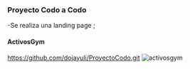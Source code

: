 ### Proyecto Codo a Codo
-Se realiza una landing page ;
#### ActivosGym
https://github.com/dojayuli/ProyectoCodo.git
![activosgym](https://github.com/dojayuli/ProyectoCodo/assets/100611169/36cb3837-e327-4448-bea0-7d9e2dc33f77)


